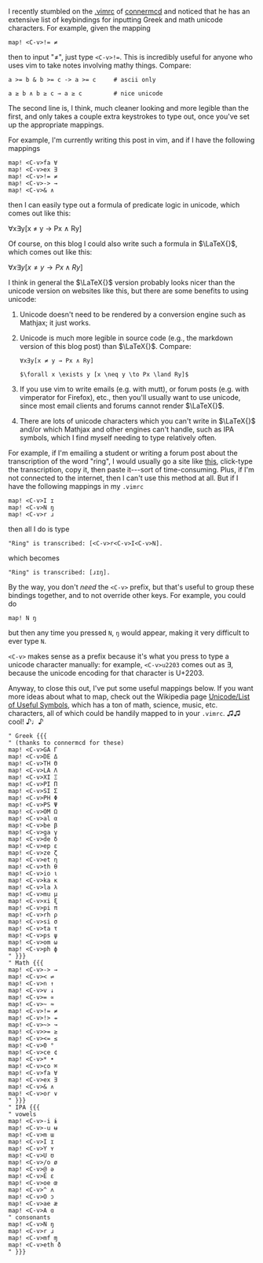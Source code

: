 <!-- begin metadata
title: Vim and Unicode Keybindings: Math, IPA, and more
date: 2013-11-14 08:54
end metadata -->

I recently stumbled on the
[.vimrc](https://github.com/connermcd/dotfiles/blob/github/.vimrc) of
[connermcd](https://github.com/connermcd) and noticed that he has an extensive
list of keybindings for inputting Greek and math unicode characters. For
example, given the mapping

    map! <C-v>!= ≠

then to input "≠", just type `<C-v>!=`. This is incredibly useful for
anyone who uses vim to take notes involving mathy things.  Compare:

    a >= b & b >= c -> a >= c     # ascii only

    a ≥ b ∧ b ≥ c → a ≥ c         # nice unicode

The second line is, I think, much cleaner looking and more legible than the
first, and only takes a couple extra keystrokes to type out, once you've set up
the appropriate mappings.

For example, I'm currently writing this post in vim, and if I have the
following mappings

    map! <C-v>fa ∀
    map! <C-v>ex ∃
    map! <C-v>!= ≠
    map! <C-v>-> →
    map! <C-v>& ∧

then I can easily type out a formula of predicate logic in unicode, which comes
out like this:

∀x∃y[x ≠ y → Px ∧ Ry]

Of course, on this blog I could also write such a formula in $\LaTeX{}$, which
comes out like this:

$\forall x \exists y [x \neq y \to Px \land Ry]$

I think in general the $\LaTeX{}$ version probably looks nicer than the unicode
version on websites like this, but there are some benefits to using unicode:

1. Unicode doesn't need to be rendered by a conversion engine such as Mathjax;
it just works.
1. Unicode is much more legible in source code (e.g., the markdown version of
this blog post) than $\LaTeX{}$. Compare:

    `∀x∃y[x ≠ y → Px ∧ Ry]`

    `$\forall x \exists y [x \neq y \to Px \land Ry]$`

1. If you use vim to write emails (e.g. with mutt), or forum posts (e.g. with
vimperator for Firefox), etc., then you'll usually want to use unicode, since
most email clients and forums cannot render $\LaTeX{}$.
1. There are lots of unicode characters which you can't write in $\LaTeX{}$
and/or which Mathjax and other engines can't handle, such as IPA symbols, which
I find myself needing to type relatively often.

For example, if I'm emailing a student or writing a forum post about the
transcription of the word "ring", I would usually go a site like
[this](http://westonruter.github.io/ipa-chart/keyboard/), click-type the
transcription, copy it, then paste it---sort of time-consuming. Plus, if I'm
not connected to the internet, then I can't use this method at all. But if I
have the following mappings in my `.vimrc`

    map! <C-v>I ɪ
    map! <C-v>N ŋ
    map! <C-v>r ɹ

then all I do is type

    "Ring" is transcribed: [<C-v>r<C-v>I<C-v>N].

which becomes

    "Ring" is transcribed: [ɹɪŋ].

By the way, you don't *need* the `<C-v>` prefix, but that's useful to group
these bindings together, and to not override other keys. For example, you could
do

    map! N ŋ

but then any time you pressed `N`, `ŋ` would appear, making it very difficult
to ever type `N`.

`<C-v>` makes sense as a prefix because it's what you press to type a unicode
character manually: for example, `<C-v>u2203` comes out as ∃, because the
unicode encoding for that character is U+2203.

Anyway, to close this out, I've put some useful mappings below. If you want
more ideas about what to map, check out the Wikipedia page [Unicode/List of
Useful Symbols](https://en.wikibooks.org/wiki/Unicode/List_of_useful_symbols),
which has a ton of math, science, music, etc. characters, all of which could be
handily mapped to in your `.vimrc`. ♫♫ cool! ♪♩♪

    " Greek {{{
    " (thanks to connermcd for these)
    map! <C-v>GA Γ
    map! <C-v>DE Δ
    map! <C-v>TH Θ
    map! <C-v>LA Λ
    map! <C-v>XI Ξ
    map! <C-v>PI Π
    map! <C-v>SI Σ
    map! <C-v>PH Φ
    map! <C-v>PS Ψ
    map! <C-v>OM Ω
    map! <C-v>al α
    map! <C-v>be β
    map! <C-v>ga γ
    map! <C-v>de δ
    map! <C-v>ep ε
    map! <C-v>ze ζ
    map! <C-v>et η
    map! <C-v>th θ
    map! <C-v>io ι
    map! <C-v>ka κ
    map! <C-v>la λ
    map! <C-v>mu μ
    map! <C-v>xi ξ
    map! <C-v>pi π
    map! <C-v>rh ρ
    map! <C-v>si σ
    map! <C-v>ta τ
    map! <C-v>ps ψ
    map! <C-v>om ω
    map! <C-v>ph ϕ
    " }}}
    " Math {{{
    map! <C-v>-> →
    map! <C-v>< ⇌
    map! <C-v>n ↑
    map! <C-v>v ↓
    map! <C-v>= ∝
    map! <C-v>~ ≈
    map! <C-v>!= ≠
    map! <C-v>!> ⇸
    map! <C-v>~> ↝
    map! <C-v>>= ≥
    map! <C-v><= ≤
    map! <C-v>0 °
    map! <C-v>ce ¢
    map! <C-v>* •
    map! <C-v>co ⌘
    map! <C-v>fa ∀
    map! <C-v>ex ∃
    map! <C-v>& ∧
    map! <C-v>or ∨
    " }}}
    " IPA {{{
    " vowels
    map! <C-v>-i ɨ
    map! <C-v>-u ʉ
    map! <C-v>m ɯ
    map! <C-v>I ɪ
    map! <C-v>Y ʏ
    map! <C-v>U ʊ
    map! <C-v>/o ø
    map! <C-v>@ ə
    map! <C-v>E ɛ
    map! <C-v>oe œ
    map! <C-v>^ ʌ
    map! <C-v>O ɔ
    map! <C-v>ae æ
    map! <C-v>A ɑ
    " consonants
    map! <C-v>N ŋ
    map! <C-v>r ɹ
    map! <C-v>mf ɱ
    map! <C-v>eth ð
    " }}}
